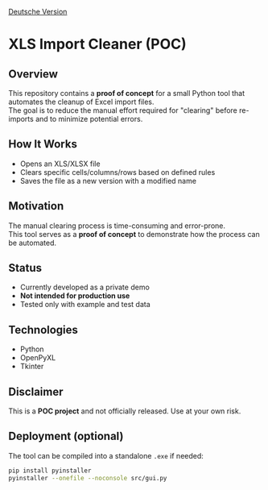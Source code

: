 [Deutsche Version](README.md)

# XLS Import Cleaner (POC)

## Overview
This repository contains a **proof of concept** for a small Python tool that automates the cleanup of Excel import files.  
The goal is to reduce the manual effort required for "clearing" before re-imports and to minimize potential errors.

## How It Works
- Opens an XLS/XLSX file  
- Clears specific cells/columns/rows based on defined rules  
- Saves the file as a new version with a modified name  

## Motivation
The manual clearing process is time-consuming and error-prone.  
This tool serves as a **proof of concept** to demonstrate how the process can be automated.

## Status
- Currently developed as a private demo  
- **Not intended for production use**  
- Tested only with example and test data  

## Technologies
- Python  
- OpenPyXL  
- Tkinter  

## Disclaimer
This is a **POC project** and not officially released. Use at your own risk.

## Deployment (optional)
The tool can be compiled into a standalone `.exe` if needed:

```bash
pip install pyinstaller
pyinstaller --onefile --noconsole src/gui.py
